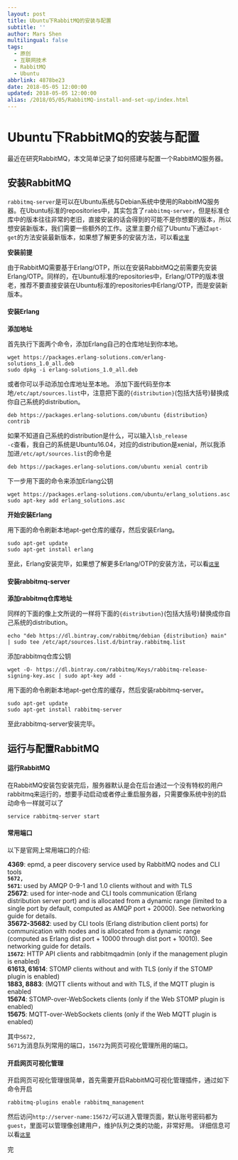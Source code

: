 ```yaml
---
layout: post
title: Ubuntu下RabbitMQ的安装与配置
subtitle: ''
author: Mars Shen
multilingual: false
tags:
  - 原创
  - 互联网技术
  - RabbitMQ
  - Ubuntu
abbrlink: 4878be23
date: 2018-05-05 12:00:00
updated: 2018-05-05 12:00:00
alias: /2018/05/05/RabbitMQ-install-and-set-up/index.html
---
```


# Ubuntu下RabbitMQ的安装与配置

最近在研究RabbitMQ，本文简单记录了如何搭建与配置一个RabbitMQ服务器。

## 安装RabbitMQ
<code>rabbitmq-server</code>是可以在Ubuntu系统与Debian系统中使用的RabbitMQ服务器。在Ubuntu标准的repositories中，其实包含了<code>rabbitmq-server</code>，但是标准仓库中的版本往往非常的老旧，直接安装的话会得到的可能不是你想要的版本，所以想安装新版本，我们需要一些额外的工作。这里主要介绍了Ubuntu下通过<code>apt-get</code>的方法安装最新版本，如果想了解更多的安装方法，可以看<code><a href="https://www.rabbitmq.com/download.html">这里</a></code>

**安装前提**

由于RabbitMQ需要基于Erlang/OTP，所以在安装RabbitMQ之前需要先安装Erlang/OTP。同样的，在Ubuntu标准的repositories中，Erlang/OTP的版本很老，推荐不要直接安装在Ubuntu标准的repositories中Erlang/OTP，而是安装新版本。

#### 安装Erlang
**添加地址**

首先执行下面两个命令，添加Erlang自己的仓库地址到你本地。
```shell
wget https://packages.erlang-solutions.com/erlang-solutions_1.0_all.deb
sudo dpkg -i erlang-solutions_1.0_all.deb
```
<!-- more -->
或者你可以手动添加仓库地址至本地。
添加下面代码至你本地<code>/etc/apt/sources.list</code>中，注意把下面的<code>{distribution}</code>(包括大括号)替换成你自己系统的distribution。
```shell
deb https://packages.erlang-solutions.com/ubuntu {distribution} contrib
```
如果不知道自己系统的distribution是什么，可以输入<code>lsb_release -c</code>查看，我自己的系统是Ubuntu16.04，对应的distribution是xenial，所以我添加进<code>/etc/apt/sources.list</code>的命令是
```shell
deb https://packages.erlang-solutions.com/ubuntu xenial contrib
```
下一步用下面的命令来添加Erlang公钥
```shell
wget https://packages.erlang-solutions.com/ubuntu/erlang_solutions.asc
sudo apt-key add erlang_solutions.asc
```
**开始安装Erlang**

用下面的命令刷新本地apt-get仓库的缓存，然后安装Erlang。
```shell
sudo apt-get update
sudo apt-get install erlang
```
至此，Erlang安装完毕，如果想了解更多Erlang/OTP的安装方法，可以看<code><a href="https://packages.erlang-solutions.com/erlang/#tabs-debian">这里</a></code>

#### 安装rabbitmq-server
**添加rabbitmq仓库地址**

同样的下面的像上文所说的一样将下面的<code>{distribution}</code>(包括大括号)替换成你自己系统的distribution。
```shell
echo "deb https://dl.bintray.com/rabbitmq/debian {distribution} main" | sudo tee /etc/apt/sources.list.d/bintray.rabbitmq.list
```
添加rabbitmq仓库公钥
```shell
wget -O- https://dl.bintray.com/rabbitmq/Keys/rabbitmq-release-signing-key.asc | sudo apt-key add -
```
用下面的命令刷新本地apt-get仓库的缓存，然后安装rabbitmq-server。
```shell
sudo apt-get update
sudo apt-get install rabbitmq-server
```
至此rabbitmq-server安装完毕。

## 运行与配置RabbitMQ
#### 运行RabbitMQ

在RabbitMQ安装包安装完后，服务器默认是会在后台通过一个没有特权的用户rabbitmq来运行的，想要手动启动或者停止重启服务器，只需要像系统中别的启动命令一样就可以了
```shell
service rabbitmq-server start
```

#### 常用端口
以下是官网上常用端口的介绍:

**4369**: epmd, a peer discovery service used by RabbitMQ nodes and CLI tools <br>
**<code>5672, 5671</code>**: used by AMQP 0-9-1 and 1.0 clients without and with TLS <br>
**25672**: used for inter-node and CLI tools communication (Erlang distribution server port) and is allocated from a dynamic range (limited to a single port by default, computed as AMQP port + 20000). See networking guide for details. <br>
**35672-35682**: used by CLI tools (Erlang distribution client ports) for communication with nodes and is allocated from a dynamic range (computed as Erlang dist port + 10000 through dist port + 10010). See networking guide for details. <br>
**<code>15672</code>**: HTTP API clients and rabbitmqadmin (only if the management plugin is enabled) <br>
**61613, 61614**: STOMP clients without and with TLS (only if the STOMP plugin is enabled) <br>
**1883, 8883**: (MQTT clients without and with TLS, if the MQTT plugin is enabled <br>
**15674**: STOMP-over-WebSockets clients (only if the Web STOMP plugin is enabled) <br>
**15675**: MQTT-over-WebSockets clients (only if the Web MQTT plugin is enabled) <br>

其中<code>5672, 5671</code>为消息队列常用的端口，<code>15672</code>为网页可视化管理所用的端口。

#### 开启网页可视化管理
开启网页可视化管理很简单，首先需要开启RabbitMQ可视化管理插件，通过如下命令开启
```shell
rabbitmq-plugins enable rabbitmq_management
```
然后访问<code>http://server-name:15672/</code>可以进入管理页面，默认账号密码都为<code>guest</code>，里面可以管理像创建用户，维护队列之类的功能，非常好用。
详细信息可以看<code><a href="https://www.rabbitmq.com/management.html">这里</a></code>

完

